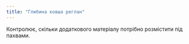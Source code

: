 ```yaml
---
title: "Глибина ковша реглан"
---
```


Контролює, скільки додаткового матеріалу потрібно розмістити під пахвами.
